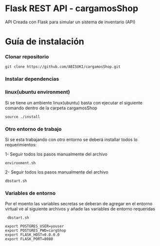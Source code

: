 # Flask REST API - cargamosShop 
API Creada con Flask para simular un sistema de inventario (API)


# Guía de instalación
### Clonar repositorio

```
git clone https://github.com/ABISUKI/cargamosShop.git
```
### Instalar dependencias

  ### linux(ubuntu environment)
  Si se tiene un ambiente linux(ubuntu) basta con ejecutar el siguiente comando 
  dentro de la carpeta cargamosShop
  ```
  source ./install
```

  ### Otro entorno de trabajo
  Si se esta trabajando con otro entorno se deberá installar todos lo requerimientos:
  
  1- Seguir todos los pasos manualmente del archivo
  ```
  environment.sh
  ```
  2- Seguir todos los pasos manualmente del archivo
  ```
  dbstart.sh
  ```

### Variables de entorno
 Por el moento las variables secretas se deberan de agregar en el entorno virtual
 ve al siguiente archivos y añade las variables de entorno requeridas
 ```
  dbstart.sh
  ```
  ```
  export POSTGRES_USER=youser
export POSTGRES_PWD=cargShop
export FLASK_HOST=0.0.0.0
export FLASK_PORT=8080

  ```
 

